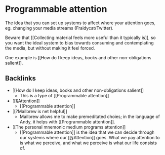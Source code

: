 # Programmable attention
The idea that you can set up systems to affect where your attention goes, eg. changing your media streams (Fraidycat/Twitter).

Beware that [[Collecting material feels more useful than it typically is]], so you want the ideal system to bias towards consuming and contemplating the media, but without making it feel forced.

One example is [[How do I keep ideas, books and other non-obligations salient]].

## Backlinks
* [[How do I keep ideas, books and other non-obligations salient]]
	* This is a type of [[Programmable attention]]
* [[§Attention]]
	* [[Programmable attention]]
* [[?Mailbrew is net helpful]]
	* Mailbrew allows me to make premeditated choies; in the language of Andy, it helps with [[Programmable attention]].
* [[The personal mnemonic medium programs attention]]
	* [[Programmable attention]] is the idea that we can decide through our systems where our [[§Attention]] goes. What we pay attention to is what we perceive, and what we perceive is what our life consists of.

<!-- #Life -->

<!-- {BearID:069842F7-EF57-4613-8433-706F01F990C7-15756-00001304354A5F9E} -->
